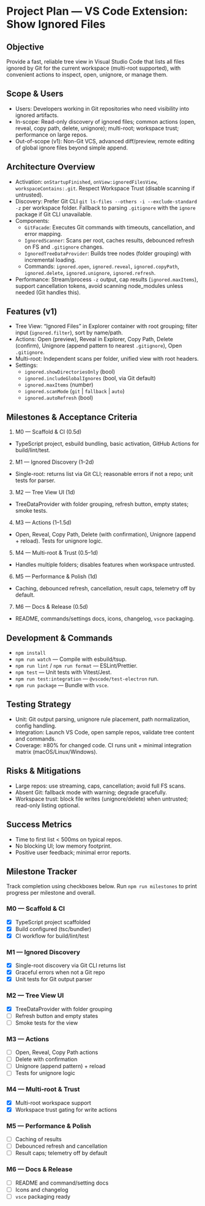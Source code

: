 # Project Plan — VS Code Extension: Show Ignored Files

## Objective
Provide a fast, reliable tree view in Visual Studio Code that lists all files ignored by Git for the current workspace (multi-root supported), with convenient actions to inspect, open, unignore, or manage them.

## Scope & Users
- Users: Developers working in Git repositories who need visibility into ignored artifacts.
- In-scope: Read-only discovery of ignored files; common actions (open, reveal, copy path, delete, unignore); multi-root; workspace trust; performance on large repos.
- Out-of-scope (v1): Non-Git VCS, advanced diff/preview, remote editing of global ignore files beyond simple append.

## Architecture Overview
- Activation: `onStartupFinished`, `onView:ignoredFilesView`, `workspaceContains:.git`. Respect Workspace Trust (disable scanning if untrusted).
- Discovery: Prefer Git CLI `git ls-files --others -i --exclude-standard -z` per workspace folder. Fallback to parsing `.gitignore` with the `ignore` package if Git CLI unavailable.
- Components:
  - `GitFacade`: Executes Git commands with timeouts, cancellation, and error mapping.
  - `IgnoredScanner`: Scans per root, caches results, debounced refresh on FS and `.gitignore` changes.
  - `IgnoredTreeDataProvider`: Builds tree nodes (folder grouping) with incremental loading.
  - Commands: `ignored.open`, `ignored.reveal`, `ignored.copyPath`, `ignored.delete`, `ignored.unignore`, `ignored.refresh`.
- Performance: Stream/process `-z` output, cap results (`ignored.maxItems`), support cancellation tokens, avoid scanning node_modules unless needed (Git handles this).

## Features (v1)
- Tree View: “Ignored Files” in Explorer container with root grouping; filter input (`ignored.filter`), sort by name/path.
- Actions: Open (preview), Reveal in Explorer, Copy Path, Delete (confirm), Unignore (append pattern to nearest `.gitignore`), Open `.gitignore`.
- Multi-root: Independent scans per folder, unified view with root headers.
- Settings:
  - `ignored.showDirectoriesOnly` (bool)
  - `ignored.includeGlobalIgnores` (bool, via Git default)
  - `ignored.maxItems` (number)
  - `ignored.scanMode` (`git` | `fallback` | `auto`)
  - `ignored.autoRefresh` (bool)

## Milestones & Acceptance Criteria
1) M0 — Scaffold & CI (0.5d)
- TypeScript project, esbuild bundling, basic activation, GitHub Actions for build/lint/test.

2) M1 — Ignored Discovery (1–2d)
- Single-root: returns list via Git CLI; reasonable errors if not a repo; unit tests for parser.

3) M2 — Tree View UI (1d)
- TreeDataProvider with folder grouping, refresh button, empty states; smoke tests.

4) M3 — Actions (1–1.5d)
- Open, Reveal, Copy Path, Delete (with confirmation), Unignore (append + reload). Tests for unignore logic.

5) M4 — Multi-root & Trust (0.5–1d)
- Handles multiple folders; disables features when workspace untrusted.

6) M5 — Performance & Polish (1d)
- Caching, debounced refresh, cancellation, result caps, telemetry off by default.

7) M6 — Docs & Release (0.5d)
- README, commands/settings docs, icons, changelog, `vsce` packaging.

## Development & Commands
- `npm install`
- `npm run watch` — Compile with esbuild/tsup.
- `npm run lint` / `npm run format` — ESLint/Prettier.
- `npm test` — Unit tests with Vitest/Jest.
- `npm run test:integration` — `@vscode/test-electron` run.
- `npm run package` — Bundle with `vsce`.

## Testing Strategy
- Unit: Git output parsing, unignore rule placement, path normalization, config handling.
- Integration: Launch VS Code, open sample repos, validate tree content and commands.
- Coverage: ≥80% for changed code. CI runs unit + minimal integration matrix (macOS/Linux/Windows).

## Risks & Mitigations
- Large repos: use streaming, caps, cancellation; avoid full FS scans.
- Absent Git: fallback mode with warning; degrade gracefully.
- Workspace trust: block file writes (unignore/delete) when untrusted; read-only listing optional.

## Success Metrics
- Time to first list < 500ms on typical repos.
- No blocking UI; low memory footprint.
- Positive user feedback; minimal error reports.

## Milestone Tracker
Track completion using checkboxes below. Run `npm run milestones` to print progress per milestone and overall.

### M0 — Scaffold & CI
- [x] TypeScript project scaffolded
- [x] Build configured (tsc/bundler)
- [x] CI workflow for build/lint/test

### M1 — Ignored Discovery
- [x] Single-root discovery via Git CLI returns list
- [x] Graceful errors when not a Git repo
- [x] Unit tests for Git output parser

### M2 — Tree View UI
- [x] TreeDataProvider with folder grouping
- [ ] Refresh button and empty states
- [ ] Smoke tests for the view

### M3 — Actions
- [ ] Open, Reveal, Copy Path actions
- [ ] Delete with confirmation
- [ ] Unignore (append pattern) + reload
- [ ] Tests for unignore logic

### M4 — Multi-root & Trust
- [x] Multi-root workspace support
- [x] Workspace trust gating for write actions

### M5 — Performance & Polish
- [ ] Caching of results
- [ ] Debounced refresh and cancellation
- [ ] Result caps; telemetry off by default

### M6 — Docs & Release
- [ ] README and command/setting docs
- [ ] Icons and changelog
- [ ] `vsce` packaging ready
